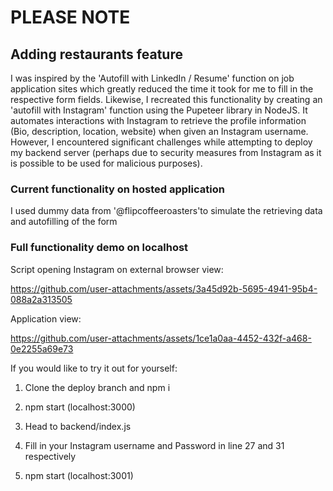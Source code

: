 # PLEASE NOTE
## Adding restaurants feature
I was inspired by the 'Autofill with LinkedIn / Resume' function on job application sites which greatly reduced the time it took for me to fill in the respective form fields. Likewise, I recreated this functionality by creating an 'autofill with Instagram' function using the Pupeteer library in NodeJS. It automates interactions with Instagram to retrieve the profile information (Bio, description, location, website) when given an Instagram username. However, I encountered significant challenges while attempting to deploy my backend server (perhaps due to security measures from Instagram as it is possible to be used for malicious purposes).

### Current functionality on hosted application
I used dummy data from '@flipcoffeeroasters'to simulate the retrieving data and autofilling of the form

### Full functionality demo on localhost

Script opening Instagram on external browser view:

https://github.com/user-attachments/assets/3a45d92b-5695-4941-95b4-088a2a313505

Application view:

https://github.com/user-attachments/assets/1ce1a0aa-4452-432f-a468-0e2255a69e73


If you would like to try it out for yourself:
1. Clone the deploy branch and npm i

2. npm start (localhost:3000)

5. Head to backend/index.js 
6. Fill in your Instagram username and Password in line 27 and 31 respectively
7. npm start (localhost:3001)


